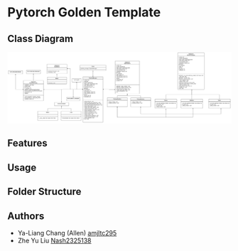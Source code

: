# Pytorch Golden Template

## Class Diagram
<img src='./doc/PytorchTemplate-initialDesgin.png'>

## Features

## Usage

## Folder Structure

## Authors
* Ya-Liang Chang (Allen) [amjltc295](https://github.com/amjltc295)
* Zhe Yu Liu [Nash2325138](https://github.com/Nash2325138)

